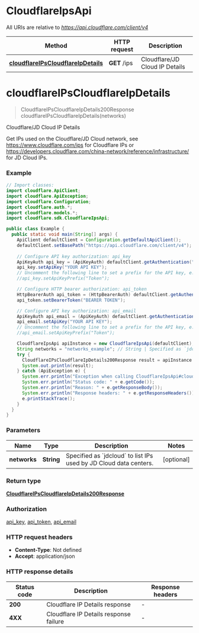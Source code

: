 # CloudflareIpsApi

All URIs are relative to *https://api.cloudflare.com/client/v4*

| Method | HTTP request | Description |
|------------- | ------------- | -------------|
| [**cloudflareIPsCloudflareIpDetails**](CloudflareIpsApi.md#cloudflareIPsCloudflareIpDetails) | **GET** /ips | Cloudflare/JD Cloud IP Details |


<a id="cloudflareIPsCloudflareIpDetails"></a>
# **cloudflareIPsCloudflareIpDetails**
> CloudflareIPsCloudflareIpDetails200Response cloudflareIPsCloudflareIpDetails(networks)

Cloudflare/JD Cloud IP Details

Get IPs used on the Cloudflare/JD Cloud network, see https://www.cloudflare.com/ips for Cloudflare IPs or https://developers.cloudflare.com/china-network/reference/infrastructure/ for JD Cloud IPs.

### Example
```java
// Import classes:
import cloudflare.ApiClient;
import cloudflare.ApiException;
import cloudflare.Configuration;
import cloudflare.auth.*;
import cloudflare.models.*;
import cloudflare.sdk.CloudflareIpsApi;

public class Example {
  public static void main(String[] args) {
    ApiClient defaultClient = Configuration.getDefaultApiClient();
    defaultClient.setBasePath("https://api.cloudflare.com/client/v4");
    
    // Configure API key authorization: api_key
    ApiKeyAuth api_key = (ApiKeyAuth) defaultClient.getAuthentication("api_key");
    api_key.setApiKey("YOUR API KEY");
    // Uncomment the following line to set a prefix for the API key, e.g. "Token" (defaults to null)
    //api_key.setApiKeyPrefix("Token");

    // Configure HTTP bearer authorization: api_token
    HttpBearerAuth api_token = (HttpBearerAuth) defaultClient.getAuthentication("api_token");
    api_token.setBearerToken("BEARER TOKEN");

    // Configure API key authorization: api_email
    ApiKeyAuth api_email = (ApiKeyAuth) defaultClient.getAuthentication("api_email");
    api_email.setApiKey("YOUR API KEY");
    // Uncomment the following line to set a prefix for the API key, e.g. "Token" (defaults to null)
    //api_email.setApiKeyPrefix("Token");

    CloudflareIpsApi apiInstance = new CloudflareIpsApi(defaultClient);
    String networks = "networks_example"; // String | Specified as `jdcloud` to list IPs used by JD Cloud data centers.
    try {
      CloudflareIPsCloudflareIpDetails200Response result = apiInstance.cloudflareIPsCloudflareIpDetails(networks);
      System.out.println(result);
    } catch (ApiException e) {
      System.err.println("Exception when calling CloudflareIpsApi#cloudflareIPsCloudflareIpDetails");
      System.err.println("Status code: " + e.getCode());
      System.err.println("Reason: " + e.getResponseBody());
      System.err.println("Response headers: " + e.getResponseHeaders());
      e.printStackTrace();
    }
  }
}
```

### Parameters

| Name | Type | Description  | Notes |
|------------- | ------------- | ------------- | -------------|
| **networks** | **String**| Specified as &#x60;jdcloud&#x60; to list IPs used by JD Cloud data centers. | [optional] |

### Return type

[**CloudflareIPsCloudflareIpDetails200Response**](CloudflareIPsCloudflareIpDetails200Response.md)

### Authorization

[api_key](../README.md#api_key), [api_token](../README.md#api_token), [api_email](../README.md#api_email)

### HTTP request headers

 - **Content-Type**: Not defined
 - **Accept**: application/json

### HTTP response details
| Status code | Description | Response headers |
|-------------|-------------|------------------|
| **200** | Cloudflare IP Details response |  -  |
| **4XX** | Cloudflare IP Details response failure |  -  |

